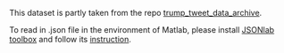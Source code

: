 This dataset is partly taken from the repo [trump_tweet_data_archive](https://github.com/bpb27/trump_tweet_data_archive).

To read in .json file in the environment of Matlab, please install [JSONlab toolbox](http://cn.mathworks.com/matlabcentral/fileexchange/33381-jsonlab--a-toolbox-to-encode-decode-json-files) and follow its [instruction](https://github.com/fangq/jsonlab).
